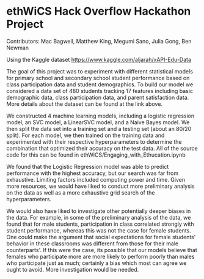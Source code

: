 <h1>ethWiCS Hack Overflow Hackathon Project</h1>

Contributors: Mac Bagwell, Matthew King, Megumi Sano, Julia Gong, Ben Newman

Using the Kaggle dataset https://www.kaggle.com/aljarah/xAPI-Edu-Data

The goal of this project was to experiment with different statistical models for primary school and
secondary school student performance based on class participation data and student demographics. To
build our model we considered a data set of 480 students tracking 17 features including basic
demographic data, class participation data, and parent satisfaction data. More details about the
dataset can be found at the link above.

We constructed 4 machine learning models, including a logistic regression model, an SVC model, a
LinearSVC model, and a Naive Bayes model. We then split the data set into a training set and a testing
set (about an 80/20 split). For each model, we then trained on the training data and experimented with 
their respective hyperparameters to determine the combination that optimized their accuracy on the test data.
All of the source code for this can be found in ethWiCS/Engaging_with_Ethucation.ipynb

We found that the Logistic Regression model was able to predict performance with the highest accuracy,
but our search was far from exhaustive. Limiting factors included computing power and time. Given
more resources, we would have liked to conduct more preliminary analysis on the data as well as a more 
exhaustive grid search of the hyperparameters.

We would also have liked to investigate other potentially deeper biases in the data. For example, 
in some of the preliminary analysis of the data, we found that for male students, participation 
in class correlated strongly with student performance, whereas this was not the case for female students. 
One could make the argument that social expectations for female students' behavior in these classrooms
was different from those for their male counterparts'. If this were the case, its possible that our
models believe that females who participate more are more likely to perform poorly than males who
participate just as much; certainly a bias which most can agree we ought to avoid. More investigation
would be needed.
